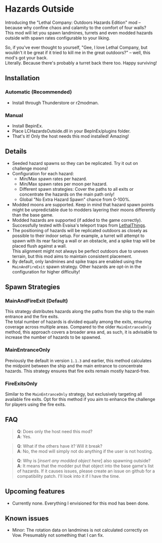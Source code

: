 Hazards Outside
===============  

Introducing the "Lethal Company: Outdoors Hazards Edition" mod – because why confine chaos and calamity to the comfort of four walls?  
This mod will let you spawn landmines, turrets and even modded hazards outside with spawn rates configurable to your liking.

So, if you've ever thought to yourself, "Gee, I love Lethal Company, but wouldn't it be great if it tried to kill me in the great outdoors?" – well, this mod's got your back.  
Literally. Because there's probably a turret back there too. Happy surviving!  

Installation
------------

### Automatic (Recommended)

- Install through Thunderstore or r2modman.

### Manual

- Install BepinEx.
- Place LCHazardsOutside.dll in your BepInEx/plugins folder.
- That's it! Only the host needs this mod installed! Amazing!

Details
--------
- Seeded hazard spawns so they can be replicated. Try it out on challenge moons!
- Configuration for each hazard:
    - Min/Max spawn rates per hazard.
    - Min/Max spawn rates per moon per hazard.
    - Different spawn strategies: Cover the paths to all exits or concentrate the hazards on the main path only!
    - Global "No Extra Hazard Spawn" chance from 0-100%.
- Modded moons are supported. Keep in mind that hazard spawn points might be unpredictable due to modders layering their moons differently than the base game.  
- Modded hazards are supported (if added to the game correctly). Successfully tested with Evaisa's teleport traps from [LethalThings](https://thunderstore.io/c/lethal-company/p/Evaisa/LethalThings/).  
- The positioning of hazards will be replicated outdoors as closely as possible to their indoor setup. For example, a turret will attempt to spawn with its rear facing a wall or an obstacle, and a spike trap will be placed flush against a wall.  
This alignment might not always be perfect outdoors due to uneven terrain, but this mod aims to maintain consistent placement.
- By default, only landmines and spike traps are enabled using the `MainAndFireExit` spawn strategy. Other hazards are opt-in in the configuration for higher difficulty!  

Spawn Strategies  
----------------  
### MainAndFireExit (Default)  
This strategy distributes hazards along the paths from the ship to the main entrance and the fire exits.  
The total number of hazards is divided equally among the exits, ensuring coverage across multiple areas. 
Compared to the older `MainEntranceOnly` method, this approach covers a broader area and, as such, it is advisable to increase the number of hazards to be spawned.

### MainEntranceOnly 
Previously the default in version `1.1.3` and earlier, this method calculates the midpoint between the ship and the main entrance to concentrate hazards. 
This strategy ensures that fire exits remain mostly hazard-free.  

### FireExitsOnly 
Similar to the `MainEntranceOnly` strategy, but exclusively targeting all available fire exits. Opt for this method if you aim to enhance the challenge for players using the fire exits.

FAQ
---

> **Q**: Does only the host need this mod?  
> **A**: Yes.

> **Q**: What if the others have it? Will it break?  
> **A**: No, the mod will simply not do anything if the user is not hosting.

> **Q**: Why is [_insert any modded object here_] also spawning outside?  
> **A**: It means that the modder put that object into the base game's list of hazards. If it causes issues, please create an issue on github for a compatibility patch. I'll look into it if I have the time.

Upcoming features
-----------------

- Currently none. Everything I envisioned for this mod has been done.

Known issues
------------

- Minor: The rotation data on landmines is not calculated correctly on Vow. Presumably not something that I can fix.